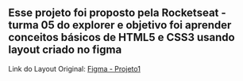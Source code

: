 <h2>Esse projeto foi proposto pela Rocketseat - turma 05 do explorer e objetivo foi aprender conceitos básicos de HTML5 e CSS3 usando layout criado no figma</h2>

Link do Layout Original:
<a href="https://www.figma.com/file/fAvYZz4dPV5MfhL77XkqkD/Explorer---Projeto-01?node-id=0%3A1"> Figma - Projeto1 </a>
